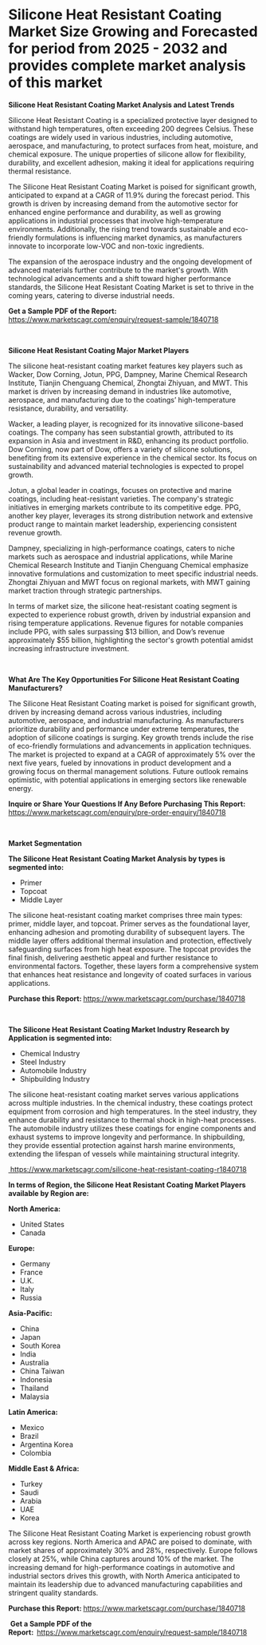 <p><h1>Silicone Heat Resistant Coating Market Size Growing and Forecasted for period from 2025 - 2032 and provides complete market analysis of this market</h1></p><p><strong>Silicone Heat Resistant Coating Market Analysis and Latest Trends</strong></p>
<p><p>Silicone Heat Resistant Coating is a specialized protective layer designed to withstand high temperatures, often exceeding 200 degrees Celsius. These coatings are widely used in various industries, including automotive, aerospace, and manufacturing, to protect surfaces from heat, moisture, and chemical exposure. The unique properties of silicone allow for flexibility, durability, and excellent adhesion, making it ideal for applications requiring thermal resistance.</p><p>The Silicone Heat Resistant Coating Market is poised for significant growth, anticipated to expand at a CAGR of 11.9% during the forecast period. This growth is driven by increasing demand from the automotive sector for enhanced engine performance and durability, as well as growing applications in industrial processes that involve high-temperature environments. Additionally, the rising trend towards sustainable and eco-friendly formulations is influencing market dynamics, as manufacturers innovate to incorporate low-VOC and non-toxic ingredients. </p><p>The expansion of the aerospace industry and the ongoing development of advanced materials further contribute to the market's growth. With technological advancements and a shift toward higher performance standards, the Silicone Heat Resistant Coating Market is set to thrive in the coming years, catering to diverse industrial needs.</p></p>
<p><strong>Get a Sample PDF of the Report:&nbsp;</strong> <a href="https://www.marketscagr.com/enquiry/request-sample/1840718?utm_campaign=3030&utm_medium=2&utm_source=Github&utm_content=ia&utm_term=15042025&utm_id=silicone-heat-resistant-coating">https://www.marketscagr.com/enquiry/request-sample/1840718</a></p>
<p>&nbsp;</p>
<p><strong>Silicone Heat Resistant Coating Major Market Players</strong></p>
<p><p>The silicone heat-resistant coating market features key players such as Wacker, Dow Corning, Jotun, PPG, Dampney, Marine Chemical Research Institute, Tianjin Chenguang Chemical, Zhongtai Zhiyuan, and MWT. This market is driven by increasing demand in industries like automotive, aerospace, and manufacturing due to the coatings’ high-temperature resistance, durability, and versatility.</p><p>Wacker, a leading player, is recognized for its innovative silicone-based coatings. The company has seen substantial growth, attributed to its expansion in Asia and investment in R&D, enhancing its product portfolio. Dow Corning, now part of Dow, offers a variety of silicone solutions, benefiting from its extensive experience in the chemical sector. Its focus on sustainability and advanced material technologies is expected to propel growth.</p><p>Jotun, a global leader in coatings, focuses on protective and marine coatings, including heat-resistant varieties. The company's strategic initiatives in emerging markets contribute to its competitive edge. PPG, another key player, leverages its strong distribution network and extensive product range to maintain market leadership, experiencing consistent revenue growth.</p><p>Dampney, specializing in high-performance coatings, caters to niche markets such as aerospace and industrial applications, while Marine Chemical Research Institute and Tianjin Chenguang Chemical emphasize innovative formulations and customization to meet specific industrial needs. Zhongtai Zhiyuan and MWT focus on regional markets, with MWT gaining market traction through strategic partnerships.</p><p>In terms of market size, the silicone heat-resistant coating segment is expected to experience robust growth, driven by industrial expansion and rising temperature applications. Revenue figures for notable companies include PPG, with sales surpassing $13 billion, and Dow’s revenue approximately $55 billion, highlighting the sector's growth potential amidst increasing infrastructure investment.</p></p>
<p>&nbsp;</p>
<p><strong>What Are The Key Opportunities For Silicone Heat Resistant Coating Manufacturers?</strong></p>
<p><p>The Silicone Heat Resistant Coating market is poised for significant growth, driven by increasing demand across various industries, including automotive, aerospace, and industrial manufacturing. As manufacturers prioritize durability and performance under extreme temperatures, the adoption of silicone coatings is surging. Key growth trends include the rise of eco-friendly formulations and advancements in application techniques. The market is projected to expand at a CAGR of approximately 5% over the next five years, fueled by innovations in product development and a growing focus on thermal management solutions. Future outlook remains optimistic, with potential applications in emerging sectors like renewable energy.</p></p>
<p><strong>Inquire or Share Your Questions If Any Before Purchasing This Report:</strong> <a href="https://www.marketscagr.com/enquiry/pre-order-enquiry/1840718?utm_campaign=3030&utm_medium=2&utm_source=Github&utm_content=ia&utm_term=15042025&utm_id=silicone-heat-resistant-coating">https://www.marketscagr.com/enquiry/pre-order-enquiry/1840718</a></p>
<p>&nbsp;</p>
<p><strong>Market Segmentation</strong></p>
<p><strong>The Silicone Heat Resistant Coating Market Analysis by types is segmented into:</strong></p>
<p><ul><li>Primer</li><li>Topcoat</li><li>Middle Layer</li></ul></p>
<p><p>The silicone heat-resistant coating market comprises three main types: primer, middle layer, and topcoat. Primer serves as the foundational layer, enhancing adhesion and promoting durability of subsequent layers. The middle layer offers additional thermal insulation and protection, effectively safeguarding surfaces from high heat exposure. The topcoat provides the final finish, delivering aesthetic appeal and further resistance to environmental factors. Together, these layers form a comprehensive system that enhances heat resistance and longevity of coated surfaces in various applications.</p></p>
<p><strong>Purchase this Report:&nbsp;</strong><a href="https://www.marketscagr.com/purchase/1840718?utm_campaign=3030&utm_medium=2&utm_source=Github&utm_content=ia&utm_term=15042025&utm_id=silicone-heat-resistant-coating">https://www.marketscagr.com/purchase/1840718</a></p>
<p>&nbsp;</p>
<p><strong>The Silicone Heat Resistant Coating Market Industry Research by Application is segmented into:</strong></p>
<p><ul><li>Chemical Industry</li><li>Steel Industry</li><li>Automobile Industry</li><li>Shipbuilding Industry</li></ul></p>
<p><p>The silicone heat-resistant coating market serves various applications across multiple industries. In the chemical industry, these coatings protect equipment from corrosion and high temperatures. In the steel industry, they enhance durability and resistance to thermal shock in high-heat processes. The automobile industry utilizes these coatings for engine components and exhaust systems to improve longevity and performance. In shipbuilding, they provide essential protection against harsh marine environments, extending the lifespan of vessels while maintaining structural integrity.</p></p>
<p><a href="https://www.marketscagr.com/silicone-heat-resistant-coating-r1840718?utm_campaign=3030&utm_medium=2&utm_source=Github&utm_content=ia&utm_term=15042025&utm_id=silicone-heat-resistant-coating">&nbsp;https://www.marketscagr.com/silicone-heat-resistant-coating-r1840718</a></p>
<p><strong>In terms of Region, the Silicone Heat Resistant Coating Market Players available by Region are:</strong></p>
<p>
    <p> <strong> North America: </strong>
        <ul>
            <li>United States</li>
            <li>Canada</li>
        </ul>
        </p> 
    <p> <strong> Europe: </strong>
        <ul>
            <li>Germany</li>
            <li>France</li>
            <li>U.K.</li>
            <li>Italy</li>
            <li>Russia</li>
        </ul>
        </p> 
    <p> <strong> Asia-Pacific: </strong>
        <ul>
            <li>China</li>
            <li>Japan</li>
            <li>South Korea</li>
            <li>India</li>
            <li>Australia</li>
            <li>China Taiwan</li>
            <li>Indonesia</li>
            <li>Thailand</li>
            <li>Malaysia</li>
        </ul>
        </p> 
    <p> <strong> Latin America: </strong>
        <ul>
            <li>Mexico</li>
            <li>Brazil</li>
            <li>Argentina Korea</li>
            <li>Colombia</li>
        </ul>
        </p> 
    <p> <strong> Middle East & Africa: </strong>
        <ul>
            <li>Turkey</li>
            <li>Saudi</li>
            <li>Arabia</li>
            <li>UAE</li>
            <li>Korea</li>
        </ul>
    </p>
    </p>
<p><p>The Silicone Heat Resistant Coating Market is experiencing robust growth across key regions. North America and APAC are poised to dominate, with market shares of approximately 30% and 28%, respectively. Europe follows closely at 25%, while China captures around 10% of the market. The increasing demand for high-performance coatings in automotive and industrial sectors drives this growth, with North America anticipated to maintain its leadership due to advanced manufacturing capabilities and stringent quality standards.</p></p>
<p><strong>Purchase this Report: </strong><a href="https://www.marketscagr.com/purchase/1840718?utm_campaign=3030&utm_medium=2&utm_source=Github&utm_content=ia&utm_term=15042025&utm_id=silicone-heat-resistant-coating">https://www.marketscagr.com/purchase/1840718</a></p>
<p>&nbsp;<strong>Get a Sample PDF of the Report:&nbsp;&nbsp;</strong><a href="https://www.marketscagr.com/enquiry/request-sample/1840718?utm_campaign=3030&utm_medium=2&utm_source=Github&utm_content=ia&utm_term=15042025&utm_id=silicone-heat-resistant-coating">https://www.marketscagr.com/enquiry/request-sample/1840718</a></p>
<p><strong></strong></p>
<p><p></p><p></p><p></p></p>